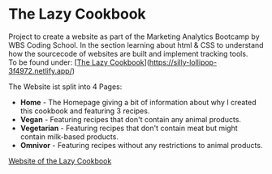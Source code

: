# The Lazy Cookbook
Project to create a website as part of the Marketing Analytics Bootcamp by WBS Coding School. In the section learning about html & CSS to understand how the sourcecode of websites are built and implement tracking tools.</br>
To be found under: [[The Lazy Cookbook](https://docs.google.com/spreadsheets/d/1LQ_XC7bE8U8AbBv603RYW5ILvAOM99xTbU-MMm2zKcg/edit?usp=sharing)](https://silly-lollipop-3f4972.netlify.app/)


The Website ist split into 4 Pages:
* **Home** - The Homepage giving a bit of information about why I created this cookbook and featuring 3 recipes.
* **Vegan** - Featuring recipes that don't contain any animal products.
* **Vegetarian** - Featuring recipes that don't contain meat but might contain milk-based products.
* **Omnivor** - Featuring recipes without any restrictions to animal products.


[Website of the Lazy Cookbook](/images/LazyCookbook_screen.png)
